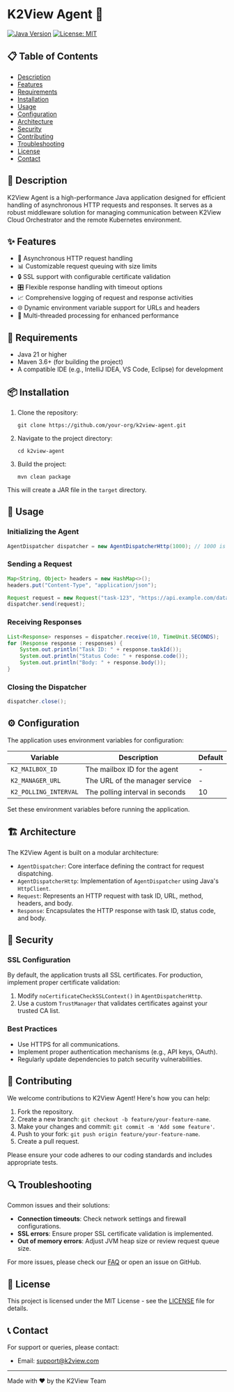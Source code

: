 # K2View Agent 🚀

[![Java Version](https://img.shields.io/badge/Java-21%2B-blue.svg)](https://www.oracle.com/java/technologies/javase-jdk11-downloads.html)
[![License: MIT](https://img.shields.io/badge/License-MIT-yellow.svg)](https://opensource.org/licenses/MIT)
## 📋 Table of Contents
- [Description](#-description)
- [Features](#-features)
- [Requirements](#-requirements)
- [Installation](#-installation)
- [Usage](#-usage)
- [Configuration](#-configuration)
- [Architecture](#-architecture)
- [Security](#-security)
- [Contributing](#-contributing)
- [Troubleshooting](#-troubleshooting)
- [License](#-license)
- [Contact](#-contact)

## 📝 Description

K2View Agent is a high-performance Java application designed for efficient handling of asynchronous HTTP requests and responses. It serves as a robust middleware solution for managing communication between K2View Cloud Orchestrator and the remote Kubernetes environment.

## ✨ Features

- 🔄 Asynchronous HTTP request handling
- 📊 Customizable request queuing with size limits
- 🔒 SSL support with configurable certificate validation
- 🎛️ Flexible response handling with timeout options
- 📈 Comprehensive logging of request and response activities
- 🌐 Dynamic environment variable support for URLs and headers
- 🧵 Multi-threaded processing for enhanced performance

## 🔧 Requirements

- Java 21 or higher
- Maven 3.6+ (for building the project)
- A compatible IDE (e.g., IntelliJ IDEA, VS Code, Eclipse) for development

## 📦 Installation

1. Clone the repository:
   ```
   git clone https://github.com/your-org/k2view-agent.git
   ```

2. Navigate to the project directory:
   ```
   cd k2view-agent
   ```

3. Build the project:
   ```
   mvn clean package
   ```

This will create a JAR file in the `target` directory.

## 🚀 Usage

### Initializing the Agent

```java
AgentDispatcher dispatcher = new AgentDispatcherHttp(1000); // 1000 is the max queue size
```

### Sending a Request

```java
Map<String, Object> headers = new HashMap<>();
headers.put("Content-Type", "application/json");

Request request = new Request("task-123", "https://api.example.com/data", "POST", headers, "{\"key\":\"value\"}");
dispatcher.send(request);
```

### Receiving Responses

```java
List<Response> responses = dispatcher.receive(10, TimeUnit.SECONDS);
for (Response response : responses) {
    System.out.println("Task ID: " + response.taskId());
    System.out.println("Status Code: " + response.code());
    System.out.println("Body: " + response.body());
}
```

### Closing the Dispatcher

```java
dispatcher.close();
```

## ⚙️ Configuration

The application uses environment variables for configuration:

| Variable | Description | Default |
|----------|-------------|---------|
| `K2_MAILBOX_ID` | The mailbox ID for the agent | - |
| `K2_MANAGER_URL` | The URL of the manager service | - |
| `K2_POLLING_INTERVAL` | The polling interval in seconds | 10 |

Set these environment variables before running the application.

## 🏗️ Architecture

The K2View Agent is built on a modular architecture:

- `AgentDispatcher`: Core interface defining the contract for request dispatching.
- `AgentDispatcherHttp`: Implementation of `AgentDispatcher` using Java's `HttpClient`.
- `Request`: Represents an HTTP request with task ID, URL, method, headers, and body.
- `Response`: Encapsulates the HTTP response with task ID, status code, and body.

## 🔐 Security

### SSL Configuration

By default, the application trusts all SSL certificates. For production, implement proper certificate validation:

1. Modify `noCertificateCheckSSLContext()` in `AgentDispatcherHttp`.
2. Use a custom `TrustManager` that validates certificates against your trusted CA list.

### Best Practices

- Use HTTPS for all communications.
- Implement proper authentication mechanisms (e.g., API keys, OAuth).
- Regularly update dependencies to patch security vulnerabilities.

## 🤝 Contributing

We welcome contributions to K2View Agent! Here's how you can help:

1. Fork the repository.
2. Create a new branch: `git checkout -b feature/your-feature-name`.
3. Make your changes and commit: `git commit -m 'Add some feature'`.
4. Push to your fork: `git push origin feature/your-feature-name`.
5. Create a pull request.

Please ensure your code adheres to our coding standards and includes appropriate tests.

## 🔍 Troubleshooting

Common issues and their solutions:

- **Connection timeouts**: Check network settings and firewall configurations.
- **SSL errors**: Ensure proper SSL certificate validation is implemented.
- **Out of memory errors**: Adjust JVM heap size or review request queue size.

For more issues, please check our [FAQ](link-to-faq) or open an issue on GitHub.

## 📄 License

This project is licensed under the MIT License - see the [LICENSE](LICENSE) file for details.

## 📞 Contact

For support or queries, please contact:

- Email: support@k2view.com
 
---

Made with ❤️ by the K2View Team

